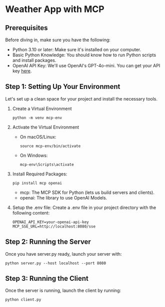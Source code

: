 # Weather App with MCP

## Prerequisites
Before diving in, make sure you have the following:
- Python 3.10 or later: Make sure it's installed on your computer.
- Basic Python Knowledge: You should know how to run Python scripts and install packages.
- OpenAI API Key: We'll use OpenAI's GPT-4o-mini. You can get your API key [here](https://platform.openai.com/).

## Step 1: Setting Up Your Environment
Let's set up a clean space for your project and install the necessary tools.

1. Create a Virtual Environment
   ```
   python -m venv mcp-env
   ```

2. Activate the Virtual Environment
   - On macOS/Linux:
     ```
     source mcp-env/bin/activate
     ```
   - On Windows:
     ```
     mcp-env\Scripts\activate
     ```

3. Install Required Packages:
   ```
   pip install mcp openai
   ```
   - mcp: The MCP SDK for Python (lets us build servers and clients).
   - openai: The library to use OpenAI Models.

4. Setup the .env file:
   Create a .env file in your project directory with the following content:
   ```
   OPENAI_API_KEY=your-openai-api-key
   MCP_SSE_URL=http://localhost:8080/sse
   ```

## Step 2: Running the Server
Once you have server.py ready, launch your server with:
```
python server.py --host localhost --port 8080
```

## Step 3: Running the Client
Once the server is running, launch the client by running:
```
python client.py
```
